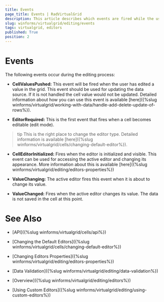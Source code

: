 ```yaml
---
title: Events
page_title: Events | RadVirtualGrid
description: This article describes which events are fired while the user is editing a value in RadVirtualGrid.
slug: winforms/virtualgrid/editing/events
tags: virtualgrid, editors
published: True
position: 2
---
```


# Events

The following events occur during the editing process:

* __CellValuesPushed:__ This event will be fired when the user has edited a value in the grid. This event should be used for updating the data source. If it is not handled the cell value would not be updated. Detailed information about how you can use this event is available [here]({%slug winforms/virtualgrid/working-with-data/handle-add-delete-update-of-rows%}).

* __EditorRequired:__ This is the first event that fires when a cell becomes editable (edit mode). 

>tip This is the right place to change the editor type. Detailed information is available [here]({%slug winforms/virtualgrid/cells/changing-default-editor%}).
>

* __CellEditorInitialized:__ Fires when the editor is initialized and visible. This event can be used for accessing the active editor and changing its appearance. More information about this is available [here]({%slug winforms/virtualgrid/editing/editors-properties%}) 

* __ValueChanging:__ The active editor fires this event when it is about to change its value.

* __ValueChanged:__ Fires when the active editor changes its value. The data is not saved in the cell at this point.

# See Also
* [API]({%slug winforms/virtualgrid/cells/api%})

* [Changing the Default Editors]({%slug winforms/virtualgrid/cells/changing-default-editor%})

* [Changing Editors Properties]({%slug winforms/virtualgrid/editing/editors-properties%})

* [Data Validation]({%slug winforms/virtualgrid/editing/data-validation%})

* [Overview]({%slug winforms/virtualgrid/editing/editors%})

* [Using Custom Editors]({%slug winforms/virtualgrid/editing/using-custom-editors%})

